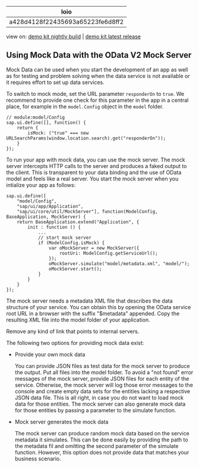 <!-- loioa428d4128f22435693a65223fe6d8ff2 -->

| loio |
| -----|
| a428d4128f22435693a65223fe6d8ff2 |

<div id="loio">

view on: [demo kit nightly build](https://sdk.openui5.org/nightly/#/topic/a428d4128f22435693a65223fe6d8ff2) | [demo kit latest release](https://sdk.openui5.org/topic/a428d4128f22435693a65223fe6d8ff2)</div>

## Using Mock Data with the OData V2 Mock Server

Mock Data can be used when you start the development of an app as well as for testing and problem solving when the data service is not available or it requires effort to set up data services.

To switch to mock mode, set the URL parameter `responderOn` to `true`. We recommend to provide one check for this parameter in the app in a central place, for example in the `model.Config` object in the `model` folder.

```
// module:model/Config
sap.ui.define([], function() {
    return {
        isMock: ("true" === new URLSearchParams(window.location.search).get("responderOn"));
    }
});
```

To run your app with mock data, you can use the mock server. The mock server intercepts HTTP calls to the server and produces a faked output to the client. This is transparent to your data binding and the use of OData model and feels like a real server. You start the mock server when you intialize your app as follows:

```
sap.ui.define([
    "model/Config",
    "sap/ui/app/Application",
    "sap/ui/core/util/MockServer"], function(ModelConfig, BaseApplication, MockServer) {
    return BaseApplication.extend("Application", {
        init : function () {
            ...
            // start mock server
            if (ModelConfig.isMock) {
                var oMockServer = new MockServer({
                    rootUri: ModelConfig.getServiceUrl();
                });
                oMockServer.simulate("model/metadata.xml", "model/");
                oMockServer.start();
            }
        }
    }
});
```

The mock server needs a metadata XML file that describes the data structure of your service. You can obtain this by opening the OData service root URL in a browser with the suffix "$metadata" appended. Copy the resulting XML file into the model folder of your application.

Remove any kind of link that points to internal servers.

The following two options for providing mock data exist:

-   Provide your own mock data

    You can provide JSON files as test data for the mock server to produce the output. Put all files into the model folder. To avoid a "not found" error messages of the mock server, provide JSON files for each entity of the service. Otherwise, the mock server will log those error messages to the console and create empty data sets for the entities lacking a respective JSON data file. This is all right, in case you do not want to load mock data for those entities. The mock server can also generate mock data for those entities by passing a parameter to the simulate function.

-   Mock server generates the mock data

    The mock server can produce random mock data based on the service metadata it simulates. This can be done easily by providing the path to the metadata fil and omitting the second parameter of the simulate function. However, this option does not provide data that matches your business scenario.


